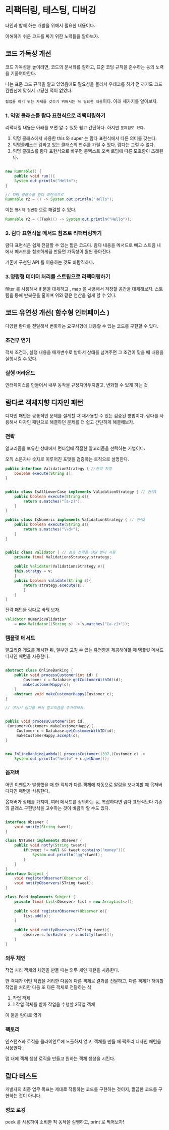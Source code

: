 ﻿#  **리팩터링, 테스팅, 디버깅**
타인과 함께 하는 개발을 위해서 필요한 내용이다. 

이해하기 쉬운 코드를 짜기 위한 노력들을 알아보자. 


## 코드 가독성 개선
코드 가독성을 높이려면, 코드의 문서화를 잘하고, 표준 코딩 규칙을 준수하는 등의 노력을
기울여야한다. 

나는 표준 코드 규칙을 알고 있었음에도 필요성을 몰라서 우테코를 하기 전 까지도
코드 컨벤션에 맞춰서 코딩한 적이 없었다. 

`협업을 하기 위한 자세를 갖추기 위해서는 꼭 필요한 내용`이다. 
아래 세가지를 알아보자. 

### 1. 익명 클래스를 람다 표현식으로 리팩터링하기
리팩터링 내용은 아래를 보면 알 수 있듯 쉽고 간단하다. 하지만 `문제점도 있다. `

1. 익명 클래스에서 사용한 this 와 super 는 람다 표현식에서 다른 의미를 갖는다.
2. 익명클래스는 감싸고 있는 클래스의 변수를 가릴 수 있다. 람다는 그럴 수 없다.
3. 익명 클래스를 람다 표현식으로 바꾸면 콘텍스트 오버 로딩에 따른 모호함이 초래된다.

```java

new Runnable() {
	public void run(){
	System.out.println("Hello");
}

// 익명 클래스를 람다 표현식으로
Runnable r2 = () -> System.out.println("Hello");

```

이는 `명시적 형변환` 으로 해결할 수 있다. 

```java
Runnable r2 = ((Task)() -> System.out.println("Hello"));
```



### 2. 람다 표현식을 메서드 참조로 리팩터링하기
람다 표현식은 쉽게 전달할 수 있는 짧은 코드다. 
람다 내용을 메서드로 빼고 스트림 내에서 메서드를 참조하게끔 만들면 가독성이 훨씬 좋아진다.

기존에 구현된 API 를 이용하는 것도 바람직하다. 

### 3.명령형 데이터 처리를 스트림으로 리팩터링하기
filter 를 사용해서 if 문을 대체하고 , map 을 사용해서 저장할 공간을 대체해보자.
스트림을 통해 반복문을 줄이며 위와 같은 연산을 쉽게 할 수 있다. 

## 코드 유연성 개선( 함수형 인터페이스 )
다양한 람다를 전달해서 변화하는 요구사항에 대응할 수 있는 코드를 구현할 수 있다. 

### 조건부 연기
객체 조건과, 실행 내용을 매개변수로 받아서 상태를 넘겨주면
그 조건이 맞을 때 내용을 실행시킬 수 있다. 

### 실행 어라운드 

인터페이스를 만들어서 내부 동작을 규정지어두지말고, 변화할 수 있게 하는 것

## 람다로 객체지향 디자인 패턴
디자인 패턴은 공통적인 문제를 설계할 때 재사용할 수 있는 검증된 방법이다. 
람다를 사용해서 디자인 패턴으로 해결하던 문제를 더 쉽고 간단하게 해결해보자.


### 전략
알고리즘을 보유한 상태에서 런타임에 적절한 알고리즘을 선택하는 기법이다. 

오직 소문자나 숫자로 이루어진 포맷을 검증하는 로직으로 설명한다.

```java
public interface ValidationStrategy { //전략 지정
	boolean execute(String s);
}


public class IsAllLowerCase implements ValidationStrategy { // 전략1
	public boolean execute(String s){
		return s.matches("[a-z]");
	}
}

public class IsNumeric implements ValidationStrategy { // 전략2
	public boolean execute(String s){
		return s.matches("\\d+");
	}
}


public class Validator { // 검증 전략을 전달 받아 사용 
	private final ValidationsStrategy strategy;
	
	public Validator(ValidationsStrategy v){
	this.stratgy = v;
	}
	public boolean validate(String s){
		return strategy.execute(s);
		}
	}
}
```

 전략 패턴을 람다로 바꿔 보자.

```java
Validator numericValidatior 
	= new Validator((String s) -> s.matches("[a-z]+"));

```


### 템플릿 메서드
알고리즘 개요를 제시한 뒤, 일부만 고칠 수 있는 유연함을 제공해야할 때 템플릿 메서드 디자인 패턴을 사용한다. 


```java

abstract class OnlineBanking {
	public void processCustomer(int id) {
		Customer c = Database.getCustomerWithId(id);
		makeCustomerHappy(c);
	}
	abstract void makeCustomerHappy(Customer c);
}

// 여기서 람다를 써서 알고리즘을 추가해보자. 


public void processCustomer(int id,
 Consumer<Customer> makeCustomerHappy){
	 Customer c = Database.getCustomerWithID(id);
	 makeCustomerHappy.accept(c);
}


new InlineBankingLambda().processCustomer(1337,(Customer c) ->
	System.out.printIn("hello" + c.getName());
```


### 옵저버
어떤 이벤트가 발생했을 때 한 객체가 다른 객체에 자동으로 알람을 보내야할 떄
옵저버 디자인 패턴을 사용한다. 

옵저버가 상태를 가지며, 여러 메서드를 정의하는 등, 복잡하다면 
람다 표현식보다 기존의 클래스 구현방식을 고수하는 것이 바람직 할 수도 있다. 


```java

interface Obsever {
	void notify(String tweet);
}

class NYTumes implements Obsever {
	public void notfy(String tweet){
		if(tweet != null && tweet.contains("money")){
			System.out.println("gg"+tweet);
		}
	}
}
interface Subject {
	void registerObserver(Observer o);
	void notifyObservers(STring tweet);
}

class Feed implements Subject {
	private final List<Obsever> list = new ArrayList<>();
	
	public void registerObserver(Observer o){
		list.add(o);
	}
	
	public void notifyObservers(STring tweet){
		observers.forEach(o -> o.notify(tweet));
	}
}

```

### 의무 체인
작업 처리 객체의 체인을 만들 때는 의무 체인 패턴을 사용한다. 

한 객체가 어떤 작업을 처리한 다음에 다른 객체로 결과를 전달하고, 다른 객체가 해야할 작업을 처리한 다음 또 다른 객체로 전달하는 식

1. 작업 객체
2. 1 작업 객체를 받아 작업을 수행할 2작업 객체

이 둘을 람다로 엮기


### 팩토리 
인스턴스화 로직을 클라이언트에 노출하지 않고, 객체를 만들 때 팩토리 디자인 패턴을 사용한다. 

맵 내에 객체 생성 로직을 만들고 원하는 객체 생성을 시킨다.


## 람다 테스트
개발자의 최종 업무 목표는 제대로 작동하는 코드를 구현하는 것이지, 깔끔한 코드를 구현하는 것이 아니다. 

### 정보 로깅

peek 를 사용하여 소비한 척 동작을 실행하고, print 로 찍어보자! 

